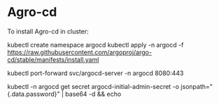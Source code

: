 # Agro-cd

<!-- To create a k3d cluster with yaml file

kind: Simple
apiVersion: k3d.io/v1alpha2
name: k3d-cluster
image: rancher/k3s:v1.20.4-k3s1
servers: 1
agents: 2
ports:
  - port: 8080:80
    nodeFilters:
      - loadbalancer

command:
k3d cluster create --config k3d.yaml  -->

To install Agro-cd in cluster:

kubectl create namespace argocd
kubectl apply -n argocd -f https://raw.githubusercontent.com/argoproj/argo-cd/stable/manifests/install.yaml


kubectl port-forward svc/argocd-server -n argocd 8080:443

kubectl -n argocd get secret argocd-initial-admin-secret -o jsonpath="{.data.password}" | base64 -d && echo